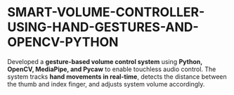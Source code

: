 # SMART-VOLUME-CONTROLLER-USING-HAND-GESTURES-AND-OPENCV-PYTHON
Developed a **gesture-based volume control system** using **Python, OpenCV, MediaPipe, and Pycaw** to enable touchless audio control. The system tracks **hand movements in real-time**, detects the distance between the thumb and index finger, and adjusts system volume accordingly.
